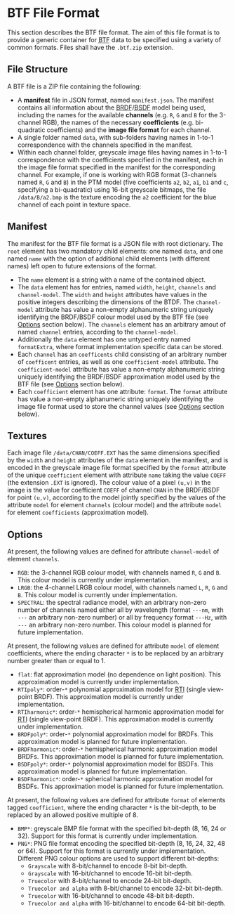 BTF File Format
===============

This section describes the BTF file format. The aim of this file format is to provide a generic container for <abbr title="Bidirectional Texture Function">BTF</abbr> data to be specified using a variety of common formats. Files shall have the `.btf.zip` extension.


File Structure
--------------

A BTF file is a ZIP file containing the following:
* A **manifest** file in JSON format, named `manifest.json`. The manifest contains all information about the <abbr title="Bidirectional Reflectance Distribution Function">BRDF</abbr>/<abbr title="Bidirectional Scattering Distribution Function">BSDF</abbr> model being used, including the names for the available **channels** (e.g. `R`, `G` and `B` for the 3-channel RGB), the names of the necessary **coefficients** (e.g. bi-quadratic coefficients) and the **image file format** for each channel.
* A single folder named `data`, with sub-folders having names in 1-to-1 correspondence with the channels specified in the manifest.
* Within each channel folder, greyscale image files having names in 1-to-1 correspondence with the coefficients specified in the manifest, each in the image file format specified in the manifest for the corresponding channel.
For example, if one is working with RGB format (3-channels named `R`, `G` and `B`)  in the PTM model (five coefficients `a2`, `b2`, `a1`, `b1` and `c`, specifying a bi-quadratic) using 16-bit greyscale bitmaps, the file `/data/B/a2.bmp` is the texture encoding the `a2` coefficient for the blue channel of each point in texture space. 


Manifest
--------

The manifest for the BTF file format is a JSON file with root dictionary. The `root` element has two mandatory child elements: one named `data`, and one named `name` with the option of additional child elements (with different names) left open to future extensions of the format. 
* The `name` element is a string with a name of the contained object.
* The `data` element has for entries, named `width`, `height`, `channels` and `channel-model`. The `width` and `height` attributes have values in the positive integers describing the dimensions of the BTDF. The `channel-model` attribute has value a non-empty alphanumeric string uniquely identifying the BRDF/BSDF colour model used by the BTF file (see [Options](#Options) section below). The `channels` element has an arbitrary amout of named `channel` entries, according to the `channel-model`.
* Additionally the `data` element has one untyped entry named `formatExtra`, where format implementation specific data can be stored.
* Each `channel` has an `coefficents` child consisting of an arbitrary number of `coefficent` entries, as well as one `coefficient-model` attribute. The `coefficient-model` attribute has value a non-empty alphanumeric string uniquely identifying the BRDF/BSDF approximation model used by the BTF file (see [Options](#Options) section below).
* Each `coefficient` element has one attribute: `format`. The `format` attribute has value a non-empty alphanumeric string uniquely identifying the image file format used to store the channel values (see [Options](#Options) section below). 

Textures
--------

Each image file `/data/CHAN/COEFF.EXT` has the same dimensions specified by the `width` and `height` attributes of the `data` element in the manifest, and is encoded in the greyscale image file format specified by the `format` attribute of the unique `coefficient` element with attribute `name` taking the value `COEFF` (the extension `.EXT` is ignored). The colour value of a pixel `(u,v)` in the image is the value for coefficient `COEFF` of channel `CHAN` in the BRDF/BSDF for point `(u,v)`, according to the model jointly specified by the values of the attribute `model` for element `channels` (colour model) and the attribute `model` for element `coefficients` (approximation model). 


Options
-------

At present, the following values are defined for attribute `channel-model` of element `channels`.
* `RGB`: the 3-channel RGB colour model, with channels named `R`, `G` and `B`. This colour model is currently under implementation.
* `LRGB`: the 4-channel LRGB colour model, with channels named `L`, `R`, `G` and `B`. This colour model is currently under implementation.
* `SPECTRAL`: the spectral radiance model, with an arbitrary non-zero number of channels named either all by wavelength (format `---nm`, with `---` an arbitrary non-zero number) or all by frequency format `---Hz`, with `---` an arbitrary non-zero number. This colour model is planned for future implementation.

At present, the following values are defined for attribute `model` of element coefficients, where the ending character `*` is to be replaced by an arbitrary number greater than or equal to 1.
* `flat`: flat approximation model (no dependence on light position). This approximation model is currently under implementation.
* `RTIpoly*`: order-`*` polynomial approximation model for <abbr title="Reflectance Transformation Imaging">RTI</abbr> (single view-point BRDF). This approximation model is currently under implementation.
* `RTIharmonic*`: order-`*` hemispherical harmonic approximation model for <abbr title="Reflectance Transformation Imaging">RTI</abbr> (single view-point BRDF). This approximation model is currently under implementation.
* `BRDFpoly*`: order-`*` polynomial approximation model for BRDFs. This approximation model is planned for future implementation.
* `BRDFharmonic*`: order-`*` hemispherical harmonic approximation model BRDFs. This approximation model is planned for future implementation.
* `BSDFpoly*`: order-`*` polynomial approximation model for BSDFs. This approximation model is planned for future implementation.
* `BSDFharmonic*`: order-`*` spherical harmonic approximation model for BSDFs. This approximation model is planned for future implementation.

At present, the following values are defined for attribute `format` of elements tagged `coefficient`,  where the ending character `*` is the bit-depth, to be replaced by an allowed positive multiple of 8.
* `BMP*`: greyscale BMP file format with the specified bit-depth (8, 16, 24 or 32). Support for this format is currently under implementation.
* `PNG*`: PNG file format encoding the specified bit-depth (8, 16, 24, 32, 48 or 64). Support for this format is currently under implementation. Different PNG colour options are used to support different bit-depths:
	* `Grayscale` with 8-bit/channel to encode 8-bit bit-depth.
	* `Grayscale` with 16-bit/channel to encode 16-bit bit-depth.
	* `Truecolor` with 8-bit/channel to encode 24-bit bit-depth.
	* `Truecolor and alpha` with 8-bit/channel to encode 32-bit bit-depth.
	* `Truecolor` with 16-bit/channel to encode 48-bit bit-depth.
	* `Truecolor and alpha` with 16-bit/channel to encode 64-bit bit-depth.

